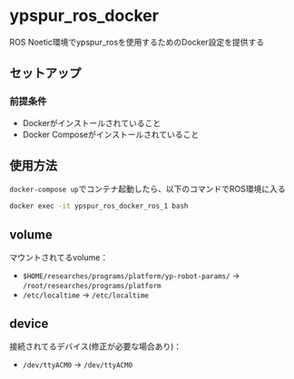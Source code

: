 # ypspur_ros_docker
ROS Noetic環境でypspur_rosを使用するためのDocker設定を提供する

## セットアップ

### 前提条件

- Dockerがインストールされていること
- Docker Composeがインストールされていること

## 使用方法
`docker-compose up`でコンテナ起動したら、以下のコマンドでROS環境に入る

```sh
docker exec -it ypspur_ros_docker_ros_1 bash
```

## volume
マウントされてるvolume：

- `$HOME/researches/programs/platform/yp-robot-params/` -> `/root/researches/programs/platform`
- `/etc/localtime` -> `/etc/localtime`

## device
接続されてるデバイス(修正が必要な場合あり)：

- `/dev/ttyACM0` -> `/dev/ttyACM0`
